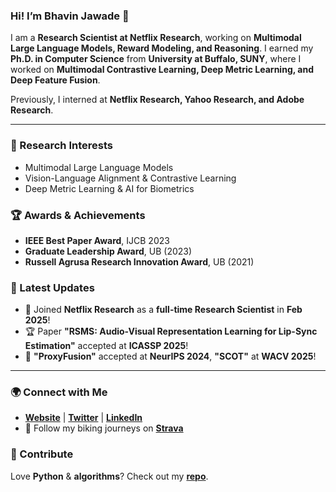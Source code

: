 ### Hi! I’m Bhavin Jawade 👋  

I am a **Research Scientist at Netflix Research**, working on **Multimodal Large Language Models, Reward Modeling, and Reasoning**. I earned my **Ph.D. in Computer Science** from **University at Buffalo, SUNY**, where I worked on **Multimodal Contrastive Learning, Deep Metric Learning, and Deep Feature Fusion**.  

Previously, I interned at **Netflix Research, Yahoo Research, and Adobe Research**.  

---

### 🔬 Research Interests  
- Multimodal Large Language Models  
- Vision-Language Alignment & Contrastive Learning  
- Deep Metric Learning & AI for Biometrics  

### 🏆 Awards & Achievements  
- **IEEE Best Paper Award**, IJCB 2023  
- **Graduate Leadership Award**, UB (2023)  
- **Russell Agrusa Research Innovation Award**, UB (2021)  

### 📢 Latest Updates  
- 🚀 Joined **Netflix Research** as a **full-time Research Scientist** in **Feb 2025**!  
- 🏆 Paper **"RSMS: Audio-Visual Representation Learning for Lip-Sync Estimation"** accepted at **ICASSP 2025**!  
- 🎉 **"ProxyFusion"** accepted at **NeurIPS 2024**, **"SCOT"** at **WACV 2025**!  

---

### 🌍 Connect with Me  
- **[Website](http://bhavinjawade.github.io/)** | **[Twitter](https://twitter.com/bhavinjawade)** | **[LinkedIn](https://www.linkedin.com/in/bhavinjawade/)**  
- 🚴 Follow my biking journeys on **[Strava](https://www.strava.com/athletes/62071195)**  

### 🚀 Contribute  
Love **Python** & **algorithms**? Check out my **[repo](https://github.com/bhavinjawade/Advanced-Data-Structures-with-Python)**.  
